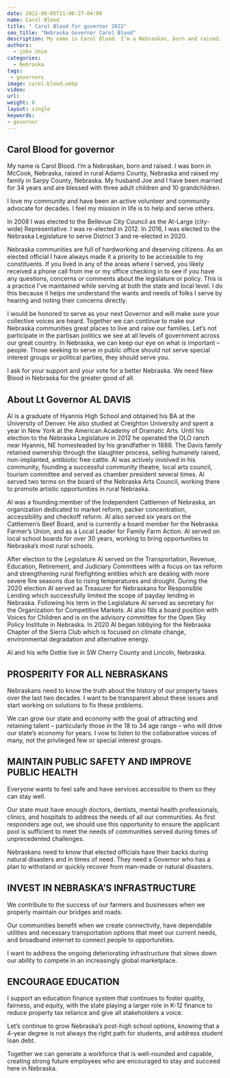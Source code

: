 ```yaml
---
date: 2022-08-05T11:06:27-04:00
name: Carol Blood 
title: " Carol Blood for governor 2022"
seo_title: "Nebraska Governor Carol Blood"
description: My name is Carol Blood. I’m a Nebraskan, born and raised. I was born in McCook, Nebraska, raised in rural Adams County, Nebraska and raised my family in Sarpy County, Nebraska.
authors:
  - john shim
categories:
  - Nebraska
tags:
 - governors
image: carol-blood.webp
video:
url: 
weight: 0
layout: single
keywords:
- governor 
---
```

## Carol Blood for governor 
My name is Carol Blood. I’m a Nebraskan, born and raised. I was born in McCook, Nebraska, raised in rural Adams County, Nebraska and raised my family in Sarpy County, Nebraska. My husband Joe and I have been married for 34 years and are blessed with three adult children and 10 grandchildren.

I love my community and have been an active volunteer and community advocate for decades. I feel my mission in life is to help and serve others.

In 2008 I was elected to the Bellevue City Council as the At-Large (city-wide) Representative. I was re-elected in 2012. In 2016, I was elected to the Nebraska Legislature to serve District 3 and re-elected in 2020. 

Nebraska communities are full of hardworking and deserving citizens. As an elected official I have always made it a priority to be accessible to my constituents. If you lived in any of the areas where I served, you likely received a phone call from me or my office checking in to see if you have any questions, concerns or comments about the legislature or policy. This is a practice I’ve maintained while serving at both the state and local level. I do this because it helps me understand the wants and needs of folks I serve by hearing and noting their concerns directly.

I would be honored to serve as your next Governor and will make sure your collective voices are heard. Together we can continue to make our Nebraska communities great places to live and raise our families. Let’s not participate in the partisan politics we see at all levels of government across our great country. In Nebraska, we can keep our eye on what is important – people. Those seeking to serve in public office should not serve special interest groups or political parties, they should serve you.

I ask for your support and your vote for a better Nebraska. We need New Blood in Nebraska for the greater good of all.

## About Lt Governor AL DAVIS
Al is a graduate of Hyannis High School and obtained his BA at the University of Denver. He also studied at Creighton University and spent a year in New York at the American Academy of Dramatic Arts. Until his election to the Nebraska Legislature in 2012 he operated the OLO ranch near Hyannis, NE homesteaded by his grandfather in 1888. The Davis family retained ownership through the slaughter process, selling humanely raised, non-implanted, antibiotic free cattle. Al was actively involved in his community, founding a successful community theatre, local arts council, tourism committee and served as chamber president several times. Al served two terms on the board of the Nebraska Arts Council, working there to promote artistic opportunities in rural Nebraska. 

Al was a founding member of the Independent Cattlemen of Nebraska, an organization dedicated to market reform, packer concentration, accessibility and checkoff reform. Al also served six years on the Cattlemen’s Beef Board, and is currently a board member for the Nebraska Farmer’s Union, and as a Local Leader for Family Farm Action. Al served on local school boards for over 30 years, working to bring opportunities to Nebraska’s most rural schools.

 After election to the Legislature Al served on the Transportation, Revenue, Education, Retirement, and Judiciary Committees with a focus on tax reform and strengthening rural firefighting entities which are dealing with more severe fire seasons due to rising temperatures and drought. During the 2020 election Al served as Treasurer for Nebraskans for Responsible Lending which successfully limited the scope of payday lending in Nebraska. Following his term in the Legislature Al served as secretary for the Organization for Competitive Markets. Al also fills a board position with Voices for Children and is on the advisory committee for the Open Sky Policy Institute in Nebraska. In 2020 Al began lobbying for the Nebraska Chapter of the Sierra Club which is focused on climate change, environmental degradation and alternative energy.  

Al and his wife Dottie live in SW Cherry County and Lincoln, Nebraska.

## PROSPERITY FOR ALL NEBRASKANS
Nebraskans need to know the truth about the history of our property taxes over the last two decades. I want to be transparent about these issues and start working on solutions to fix these problems.

We can grow our state and economy with the goal of attracting and retaining talent – particularly those in the 18 to 34 age range – who will drive our state’s economy for years.  I vow to listen to the collaborative voices of many, not the privileged few or special interest groups.

## MAINTAIN PUBLIC SAFETY AND IMPROVE PUBLIC HEALTH
Everyone wants to feel safe and have services accessible to them so they can stay well.

Our state must have enough doctors, dentists, mental health professionals, clinics, and hospitals to address the needs of all our communities. As first responders age out, we should use this opportunity to ensure the applicant pool is sufficient to meet the needs of communities served during times of unprecedented challenges. 

Nebraskans need to know that elected officials have their backs during natural disasters and in times of need. They need a Governor who has a plan to withstand or quickly recover from man-made or natural disasters.

## INVEST IN NEBRASKA’S INFRASTRUCTURE
We contribute to the success of our farmers and businesses when we properly maintain our bridges and roads.

Our communities benefit when we create connectivity, have dependable utilities and necessary transportation options that meet our current needs, and broadband internet to connect people to opportunities.

I want to address the ongoing deteriorating infrastructure that slows down our ability to compete in an increasingly global marketplace.

## ENCOURAGE EDUCATION
I support an education finance system that continues to foster quality, fairness, and equity, with the state playing a larger role in K-12 finance to reduce property tax reliance and give all stakeholders a voice. 

Let’s continue to grow Nebraska’s post-high school options, knowing that a 4-year degree is not always the right path for students, and address student loan debt. 

Together we can generate a workforce that is well-rounded and capable, creating strong future employees who are encouraged to stay and succeed here in Nebraska.